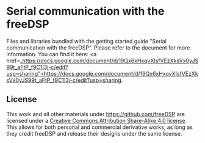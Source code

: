 # Serial communication with the freeDSP

Files and libraries bundled with the getting started guide "Serial communication with the freeDSP“. Please refer to the document for more information. You can find it here: <a href=„https://docs.google.com/document/d/19Qx6xHxqvXIsfVEzXksVx0yJS99t_aFtP_f9C1I3j-c/edit?usp=sharing“>https://docs.google.com/document/d/19Qx6xHxqvXIsfVEzXksVx0yJS99t_aFtP_f9C1I3j-c/edit?usp=sharing</a>.

## License

This work and all other materials under https://github.com/freeDSP are licensed under a <a rel="license" href="http://creativecommons.org/licenses/by-sa/4.0/legalcode">Creative Commons Attribution Share-Alike 4.0 license</a>. This allows for both personal and commercial derivative works, as long as they credit freeDSP and release their designs under the same license.
